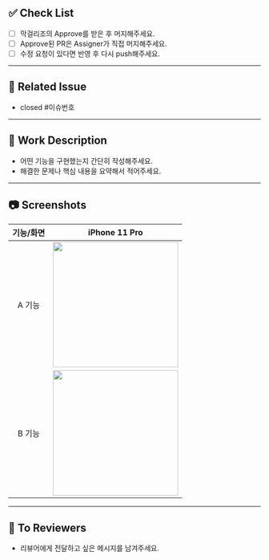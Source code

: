 ## ✅ Check List
- [ ] 막걸리조의 Approve를 받은 후 머지해주세요.
- [ ] Approve된 PR은 Assigner가 직접 머지해주세요.
- [ ] 수정 요청이 있다면 반영 후 다시 push해주세요.

---

## 📌 Related Issue  
- closed #이슈번호

---

## 📎 Work Description 
- 어떤 기능을 구현했는지 간단히 작성해주세요.  
- 해결한 문제나 핵심 내용을 요약해서 적어주세요.

---

## 📷 Screenshots  

| 기능/화면 | iPhone 11 Pro | 
|:---------:|:---------:|
| A 기능 | <img src="" width="250"> | 
| B 기능 | <img src="" width="250"> |

---

## 💬 To Reviewers  
- 리뷰어에게 전달하고 싶은 메시지를 남겨주세요.
